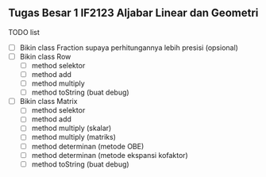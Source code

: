 ## Tugas Besar 1 IF2123 Aljabar Linear dan Geometri

TODO list
- [ ] Bikin class Fraction supaya perhitungannya lebih presisi (opsional)
- [ ] Bikin class Row
  - [ ] method selektor
  - [ ] method add
  - [ ] method multiply
  - [ ] method toString (buat debug)
- [ ] Bikin class Matrix
  - [ ] method selektor
  - [ ] method add
  - [ ] method multiply (skalar)
  - [ ] method multiply (matriks)
  - [ ] method determinan (metode OBE)
  - [ ] method determinan (metode ekspansi kofaktor)
  - [ ] method toString (buat debug)
